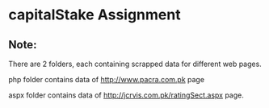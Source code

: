 # capitalStake Assignment
## Note: 

There are 2 folders, each containing scrapped data for different web pages. 

php folder contains data of http://www.pacra.com.pk page

aspx folder contains data of http://jcrvis.com.pk/ratingSect.aspx page.
